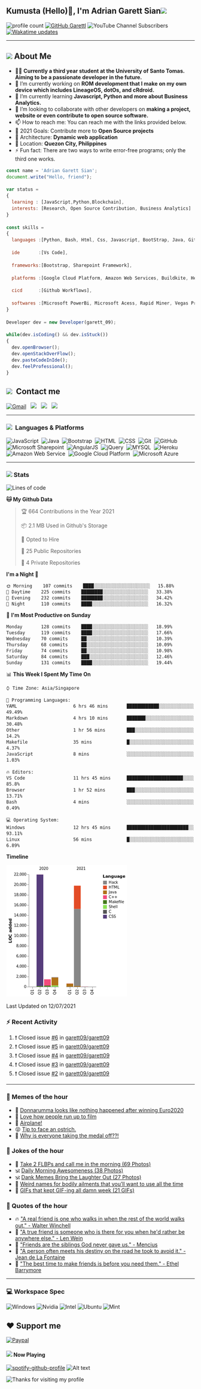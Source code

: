 <h2> Kumusta (Hello)🙏, I'm Adrian Garett Sian<img src="https://media.giphy.com/media/12oufCB0MyZ1Go/giphy.gif" width="50"></h2>

![profile count](https://komarev.com/ghpvc/?username=garett09&color=red)
[![GitHub Garettl](https://img.shields.io/github/followers/garett09?label=follow&style=social)](https://github.com/garett09)
![YouTube Channel Subscribers](https://img.shields.io/youtube/channel/subscribers/UChAoCAh1jVTaMz0Sc61X5Xw?style=social)
[![Wakatime updates](https://github.com/garett09/garett09/actions/workflows/update-commits.yml/badge.svg?branch=main)](https://github.com/garett09/garett09/actions/workflows/update-commits.yml)

---

## <img src="https://media.giphy.com/media/fTsZNbPQxJWtor2LXE/giphy.gif"  width="30">&nbsp;About Me
-   👩‍💻  **Currently a third year student at the University of Santo Tomas. Aiming to be a passionate developer in the future.**
-   🔭  I’m currently working on  **ROM development that I make on my own device which includes LineageOS, dotOs, and cRdroid.**
-   🌱  I’m currently learning **Javascript, Python and more about Business Analytics.**
-   👯  I’m looking to collaborate with other developers on **making a project, website or even contribute to open source software.**
-   📫  How to reach me: You can reach me with the links provided below. 
-   🥅  2021 Goals: Contribute more to **Open Source projects**
-   👷  Architecture: **Dynamic web application**
-   📍   Location: **Quezon City, Philippines** 
-   ⚡  Fun fact: There are two ways to write error-free programs; only the third one works.

```javascript
const name = 'Adrian Garett Sian';
document.write("Hello, friend");

var status = 
{ 
  learning : [JavaScript,Python,Blockchain],
  interests: [Research, Open Source Contribution, Business Analytics]
}

const skills = 
{
  languages :[Python, Bash, Html, Css, Javascript, BootStrap, Java, Git, Markdown, AngularJs, AccessSQL, MySQL],
  
  ide       :[Vs Code],
  
  frameworks:[Bootstrap, Sharepoint Framework],
  
  platforms :[Google Cloud Platform, Amazon Web Services, Buildkite, Heroku, Microsoft Sharepoint],
  
  cicd      :[Github Workflows],

  softwares :[Microsoft PowerBi, Microsoft Acess, Rapid Miner, Vegas Pro]
}

Developer dev = new Developer(garett_09);

while(dev.isCoding() && dev.isStuck())  
{
  dev.openBrowser();
  dev.openStackOverFlow();
  dev.pasteCodeInIde();
  dev.feelProfessional();
}
```

## <img src="https://media.giphy.com/media/c5vDr1rkcbcrBwG9SX/giphy.gif" width="30">&nbsp; Contact me

<a href="mailto:adriansian@gmail.com"><img alt="Gmail" src="https://img.shields.io/badge/Gmail-D14836?style=for-the-badge&logo=gmail&logoColor=white" /></a> &nbsp;
<a href="https://instagram.com/adriansian"><img src="https://img.shields.io/badge/@adriansian_-E4405F?style=for-the-badge&logo=instagram&logoColor=white"/></a> &nbsp;
<a href="https://t.me/garett_09"><img src="https://img.shields.io/badge/@garett_09_-2CA5E0?style=for-the-badge&logo=telegram&logoColor=white"/></a> &nbsp;
<a href="https://www.linkedin.com/in/adrian-garett-sian-766775159/"><img src="https://img.shields.io/badge/-Adrian%20Garett%20Sian-blue?style=flat-square&logo=Linkedin&logoColor=white&link=https://www.linkedin.com/in/adrian-garett-sian-766775159/"/></a> &nbsp;

---

###  <img src="https://media.giphy.com/media/WUlplcMpOCEmTGBtBW/giphy.gif" width="30"> &nbsp;Languages & Platforms

![JavaScript](https://img.shields.io/badge/JavaScript-F7DF1E?style=for-the-badge&logo=javascript&logoColor=black)&nbsp;
![Java](https://img.shields.io/badge/Java-ED8B00?style=for-the-badge&logo=java&logoColor=white)&nbsp;
![Bootstrap](https://img.shields.io/badge/Bootstrap-563D7C?style=for-the-badge&logo=bootstrap&logoColor=white)&nbsp;
![HTML](https://img.shields.io/badge/HTML5-E34F26?style=for-the-badge&logo=html5&logoColor=white)&nbsp;
![CSS](https://img.shields.io/badge/CSS3-1572B6?style=for-the-badge&logo=css3&logoColor=white)&nbsp;
![Git](https://img.shields.io/badge/git-%23F05033.svg?style=for-the-badge&logo=git&logoColor=white)&nbsp;
![GitHub](https://img.shields.io/badge/GitHub-100000?style=for-the-badge&logo=github&logoColor=white)&nbsp;
![Microsoft Sharepoint](https://img.shields.io/badge/Microsoft_SharePoint-0078D4?style=for-the-badge&logo=microsoft-sharepoint&logoColor=white)&nbsp;
![AngularJS](https://img.shields.io/badge/AngularJS-E23237?style=for-the-badge&logo=angularjs&logoColor=white)&nbsp;
![jQuery](https://img.shields.io/badge/jQuery-0769AD?style=for-the-badge&logo=jquery&logoColor=white)&nbsp;
![MYSQL](https://img.shields.io/badge/MySQL-00000F?style=for-the-badge&logo=mysql&logoColor=white)&nbsp;
![Heroku](https://img.shields.io/badge/Heroku-430098?style=for-the-badge&logo=heroku&logoColor=white)&nbsp;
![Amazon Web Service](https://img.shields.io/badge/Amazon_AWS-232F3E?style=for-the-badge&logo=amazon-aws&logoColor=white)&nbsp;
![Google Cloud Platform](https://img.shields.io/badge/Google_Cloud-4285F4?style=for-the-badge&logo=google-cloud&logoColor=white)&nbsp;
![Microsoft Azure](https://img.shields.io/badge/Microsoft_Azure-0089D6?style=for-the-badge&logo=microsoft-azure&logoColor=white)&nbsp;

---

### <img src="https://media.giphy.com/media/l378c04F2fjeZ7vH2/giphy.gif" width="30">&nbsp;Stats


<!--START_SECTION:waka-->
![Lines of code](https://img.shields.io/badge/From%20Hello%20World%20I%27ve%20Written-45701%20lines%20of%20code-blue)

**🐱 My Github Data** 

> 🏆 664 Contributions in the Year 2021
 > 
> 📦 2.1 MB Used in Github's Storage 
 > 
> 💼 Opted to Hire
 > 
> 📜 25 Public Repositories 
 > 
> 🔑 4 Private Repositories  
 > 
**I'm a Night 🦉** 

```text
🌞 Morning    107 commits    ████░░░░░░░░░░░░░░░░░░░░░   15.88% 
🌆 Daytime    225 commits    ████████░░░░░░░░░░░░░░░░░   33.38% 
🌃 Evening    232 commits    ████████░░░░░░░░░░░░░░░░░   34.42% 
🌙 Night      110 commits    ████░░░░░░░░░░░░░░░░░░░░░   16.32%

```
📅 **I'm Most Productive on Sunday** 

```text
Monday       128 commits    ████░░░░░░░░░░░░░░░░░░░░░   18.99% 
Tuesday      119 commits    ████░░░░░░░░░░░░░░░░░░░░░   17.66% 
Wednesday    70 commits     ██░░░░░░░░░░░░░░░░░░░░░░░   10.39% 
Thursday     68 commits     ██░░░░░░░░░░░░░░░░░░░░░░░   10.09% 
Friday       74 commits     ██░░░░░░░░░░░░░░░░░░░░░░░   10.98% 
Saturday     84 commits     ███░░░░░░░░░░░░░░░░░░░░░░   12.46% 
Sunday       131 commits    ████░░░░░░░░░░░░░░░░░░░░░   19.44%

```


📊 **This Week I Spent My Time On** 

```text
⌚︎ Time Zone: Asia/Singapore

💬 Programming Languages: 
YAML                     6 hrs 46 mins       ████████████░░░░░░░░░░░░░   49.49% 
Markdown                 4 hrs 10 mins       ███████░░░░░░░░░░░░░░░░░░   30.48% 
Other                    1 hr 56 mins        ███░░░░░░░░░░░░░░░░░░░░░░   14.2% 
Makefile                 35 mins             █░░░░░░░░░░░░░░░░░░░░░░░░   4.37% 
JavaScript               8 mins              ░░░░░░░░░░░░░░░░░░░░░░░░░   1.03%

🔥 Editors: 
VS Code                  11 hrs 45 mins      █████████████████████░░░░   85.8% 
Browser                  1 hr 52 mins        ███░░░░░░░░░░░░░░░░░░░░░░   13.71% 
Bash                     4 mins              ░░░░░░░░░░░░░░░░░░░░░░░░░   0.49%

💻 Operating System: 
Windows                  12 hrs 45 mins      ███████████████████████░░   93.11% 
Linux                    56 mins             █░░░░░░░░░░░░░░░░░░░░░░░░   6.89%

```

**Timeline**

![Chart not found](https://raw.githubusercontent.com/garett09/garett09/main/charts/bar_graph.png) 


 Last Updated on 12/07/2021
<!--END_SECTION:waka-->


### :zap: Recent Activity

<!--START_SECTION:activity-->
1. ❗️ Closed issue [#6](https://github.com/garett09/garett09/issues/6) in [garett09/garett09](https://github.com/garett09/garett09)
2. ❗️ Closed issue [#5](https://github.com/garett09/garett09/issues/5) in [garett09/garett09](https://github.com/garett09/garett09)
3. ❗️ Closed issue [#4](https://github.com/garett09/garett09/issues/4) in [garett09/garett09](https://github.com/garett09/garett09)
4. ❗️ Closed issue [#3](https://github.com/garett09/garett09/issues/3) in [garett09/garett09](https://github.com/garett09/garett09)
5. ❗️ Closed issue [#2](https://github.com/garett09/garett09/issues/2) in [garett09/garett09](https://github.com/garett09/garett09)
<!--END_SECTION:activity-->

---

### 📣 Memes of the hour

<!-- MEMES:START -->
 - 🚖 [Donnarumma looks like nothing happened after winning Euro2020](http://9gag.com/gag/apNjmv8)
 - 🚯 [Love how people run up to film](http://9gag.com/gag/axMn7Wn)
 - 🚯 [Airplane!](http://9gag.com/gag/aV7108y)
 - 😝 [Tip to face an ostrich.](http://9gag.com/gag/aDdNg8x)
 - 🚅 [Why is everyone taking the medal off??!](http://9gag.com/gag/aAbNx92)<!-- MEMES:END -->

### 📣 Jokes of the hour

<!-- JOKES:START -->
 - 🐔 [Take 2 FLBPs and call me in the morning (69 Photos)](https://thechive.com/2021/07/12/take-2-flbps-and-call-me-in-the-morning-69-photos/)
 - 🕉 [Daily Morning Awesomeness (38 Photos)](https://thechive.com/2021/07/12/daily-morning-awesomeness-38-photos-170/)
 - 🕉 [Dank Memes Bring the Laughter Out (27 Photos)](https://thechive.com/2021/07/11/dank-memes-bring-the-laughter-out-27-photos/)
 - 👾 [Weird names for bodily ailments that you’ll want to use all the time](https://thechive.com/2021/07/11/weird-names-for-bodily-ailments-that-youll-want-to-use-all-the-time/)
 - 🎈 [GIFs that kept GIF-ing all damn week (21 GIFs)](https://thechive.com/2021/07/11/gifs-that-kept-gif-ing-all-damn-week-21-gifs-2/)<!-- JOKES:END -->

### 📣 Quotes of the hour

<!-- QUOTES:START -->
 - 🔥 ["A real friend is one who walks in when the rest of the world walks out." - Walter Winchell](https://www.brainyquote.com/quotes/walter_winchell_121442)
 - 🌮 ["A true friend is someone who is there for you when he'd rather be anywhere else." - Len Wein](https://www.brainyquote.com/quotes/len_wein_366317)
 - 🌮 ["Friends are the siblings God never gave us." - Mencius](https://www.brainyquote.com/quotes/mencius_379023)
 - 💯 ["A person often meets his destiny on the road he took to avoid it." - Jean de La Fontaine](https://www.brainyquote.com/quotes/jean_de_la_fontaine_107696)
 - 💫 ["The best time to make friends is before you need them." - Ethel Barrymore](https://www.brainyquote.com/quotes/ethel_barrymore_158797)<!-- QUOTES:END -->

--- 
### 💻 Workspace Spec

![Windows](https://img.shields.io/badge/Windows-11-0078D6?style=for-the-badge&logo=windows&logoColor=white)
![Nvidia](https://img.shields.io/badge/NVIDIA-RTX3070-76B900?style=for-the-badge&logo=nvidia&logoColor=white)
![Intel](https://img.shields.io/badge/Intel-Core_i7_10th-0071C5?style=for-the-badge&logo=intel&logoColor=white)
![Ubuntu](https://img.shields.io/badge/Ubuntu-E95420?style=for-the-badge&logo=ubuntu&logoColor=white)
![Mint](https://img.shields.io/badge/Linux_Mint-87CF3E?style=for-the-badge&logo=linux-mint&logoColor=white)


## ❤ Support me
[![Paypal](https://img.shields.io/badge/PayPal-garett_09?style=for-the-badge&logo=paypal&logoColor=white)](https://paypal.me/garett_09)


#### <img src="https://media.giphy.com/media/vybWlRniCXzZC/giphy.gif" width="30">&nbsp;Now Playing 

 [![spotify-github-profile](https://spotify-github-profile.vercel.app/api/view?uid=garett_09&cover_image=true&theme=default)](https://spotify-github-profile.vercel.app/api/view?uid=garett_09&redirect=true)
![Alt text](https://spotify-recently-played-readme.vercel.app/api?user=garett_09&width=510)

<img height="120" alt="Thanks for visiting my profile" width="100%" src="https://github.com/dibyendu415/dibyendu415/blob/master/marquee.svg" />
